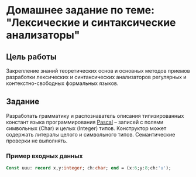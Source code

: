 # Домашнее задание по теме: "Лексические и синтаксические анализаторы"

## Цель работы
Закрепление знаний теоретических основ и основных методов приемов разработки лексических и синтаксических анализаторов регулярных и контекстно-свободных формальных языков.

## Задание
Разработать грамматику и распознаватель описания типизированных констант языка программирования [Pascal][1] – записей с полями символьных (Char) и целых (Integer) типов. Конструктор может содержать литералы целого и символьного типов. Семантические проверки не выполнять.

### Пример входных данных
```Pascal
Const uuu: record x,y:integer; ch:char; end = (x:6;y:8;ch:'u');
```

[1]: <https://ru.wikipedia.org/wiki/Паскаль_(язык_программирования)> "Паскаль (язык программирования)"
